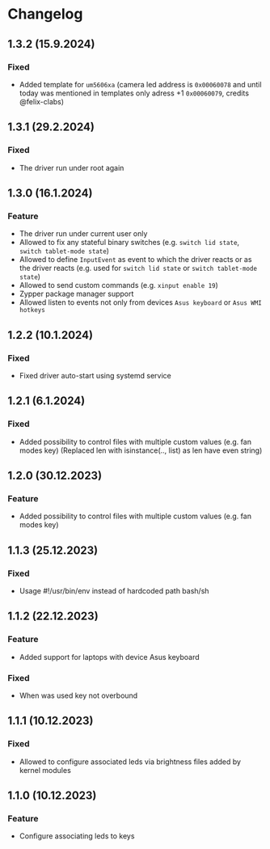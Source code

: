 # Changelog

## 1.3.2 (15.9.2024)

### Fixed

- Added template for `um5606xa` (camera led address is `0x00060078` and until today was mentioned in templates only adress +1 `0x00060079`, credits @felix-clabs)

## 1.3.1 (29.2.2024)

### Fixed

- The driver run under root again

## 1.3.0 (16.1.2024)

### Feature

- The driver run under current user only
- Allowed to fix any stateful binary switches (e.g. `switch lid state`, `switch tablet-mode state`)
- Allowed to define `InputEvent` as event to which the driver reacts or as the driver reacts (e.g. used for `switch lid state` or `switch tablet-mode state`)
- Allowed to send custom commands (e.g. `xinput enable 19`)
- Zypper package manager support
- Allowed listen to events not only from devices `Asus keyboard` or `Asus WMI hotkeys`

## 1.2.2 (10.1.2024)

### Fixed

- Fixed driver auto-start using systemd service

## 1.2.1 (6.1.2024)

### Fixed

- Added possibility to control files with multiple custom values (e.g. fan modes key) (Replaced len with isinstance(.., list) as len have even string)

## 1.2.0 (30.12.2023)

### Feature

- Added possibility to control files with multiple custom values (e.g. fan modes key)

## 1.1.3 (25.12.2023)

### Fixed

- Usage #!/usr/bin/env instead of hardcoded path bash/sh

## 1.1.2 (22.12.2023)

### Feature

- Added support for laptops with device Asus keyboard

### Fixed

- When was used key not overbound

## 1.1.1 (10.12.2023)

### Fixed

- Allowed to configure associated leds via brightness files added by kernel modules

## 1.1.0 (10.12.2023)

### Feature

- Configure associating leds to keys
